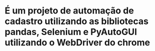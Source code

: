 # É um projeto de automação de cadastro utilizando as bibliotecas pandas, Selenium e PyAutoGUI utilizando o WebDriver do chrome
